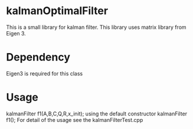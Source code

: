 # kalmanOptimalFilter
This is a small library for kalman filter. This library uses matrix library from Eigen 3. 

# Dependency
Eigen3 is required for this class

# Usage
kalmanFilter<double> f1(A,B,C,Q,R,x_init);
using the default constructor
kalmanFilter<double> f1();
For detail of the usage see the kalmanFilterTest.cpp

